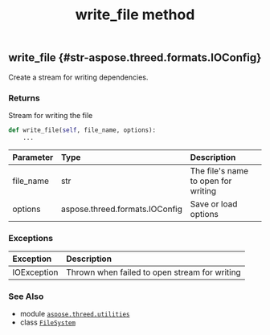 ﻿---
title: write_file method
second_title: Aspose.3D for Python via .NET API References
description: 
type: docs
weight: 60
url: /aspose.threed.utilities/filesystem/write_file/
is_root: false
---

## write_file {#str-aspose.threed.formats.IOConfig}

Create a stream for writing dependencies.


### Returns 


Stream for writing the file


```python
def write_file(self, file_name, options):
    ...
```


| Parameter | Type | Description |
| :- | :- | :- |
| file_name | str | The file's name to open for writing |
| options | aspose.threed.formats.IOConfig | Save or load options |
### Exceptions
| Exception | Description |
| :- | :- |
| IOException | Thrown when failed to open stream for writing |





### See Also
* module [`aspose.threed.utilities`](../../)
* class [`FileSystem`](/3d/python-net/aspose.threed.utilities/filesystem)
